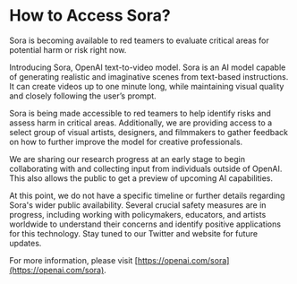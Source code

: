 # How to Access Sora?

Sora is becoming available to red teamers to evaluate critical areas for potential harm or risk right now.

Introducing Sora, OpenAI text-to-video model. Sora is an AI model capable of generating realistic and imaginative scenes from text-based instructions. It can create videos up to one minute long, while maintaining visual quality and closely following the user’s prompt.

Sora is being made accessible to red teamers to help identify risks and assess harm in critical areas. Additionally, we are providing access to a select group of visual artists, designers, and filmmakers to gather feedback on how to further improve the model for creative professionals.

We are sharing our research progress at an early stage to begin collaborating with and collecting input from individuals outside of OpenAI. This also allows the public to get a preview of upcoming AI capabilities.

At this point, we do not have a specific timeline or further details regarding Sora's wider public availability. Several crucial safety measures are in progress, including working with policymakers, educators, and artists worldwide to understand their concerns and identify positive applications for this technology. Stay tuned to our Twitter and website for future updates.

For more information, please visit [https://openai.com/sora](https://openai.com/sora).
